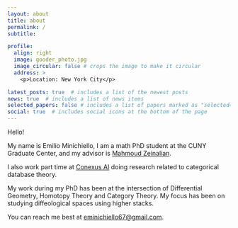 ```yaml
---
layout: about
title: about
permalink: /
subtitle:

profile:
  align: right
  image: gooder_photo.jpg
  image_circular: false # crops the image to make it circular
  address: >
    <p>Location: New York City</p>

latest_posts: true  # includes a list of the newest posts
news: true  # includes a list of news items
selected_papers: false # includes a list of papers marked as "selected={true}"
social: true  # includes social icons at the bottom of the page
---
```


Hello!

My name is Emilio Minichiello, I am a math PhD student at the CUNY Graduate Center, and my advisor is [Mahmoud Zeinalian](https://www.zeinalian.com/).

I also work part time at [Conexus AI](https://conexus.com/) doing research related to categorical database theory.

My work during my PhD has been at the intersection of Differential Geometry, Homotopy Theory and Category Theory. My focus has been on studying diffeological spaces using higher stacks. 

You can reach me best at [eminichiello67@gmail.com](mailto:eminichiello67@gmail.com).
